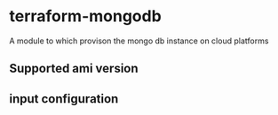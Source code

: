 # terraform-mongodb

A module to which provison the mongo db instance on cloud platforms

## Supported ami version


## input configuration 
